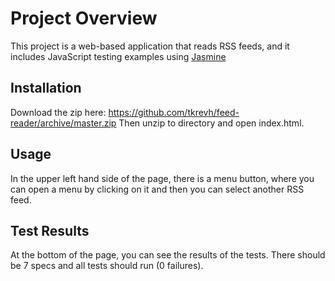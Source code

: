# Project Overview

This project is a web-based application that reads RSS feeds, and it includes 
JavaScript testing examples using [Jasmine](http://jasmine.github.io/)

Installation
------------
Download the zip here:
https://github.com/tkrevh/feed-reader/archive/master.zip
Then unzip to directory and open index.html.

Usage
-----
In the upper left hand side of the page, there is a menu button, where you can 
open a menu by clicking on it and then you can select another RSS feed.

Test Results
------------
At the bottom of the page, you can see the results of the tests.
There should be 7 specs and all tests should run (0 failures).
